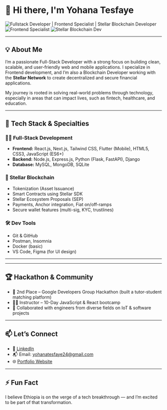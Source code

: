 # 👋 Hi there, I'm Yohana Tesfaye

![Fullstack Developer | Frontend Specialist | Stellar Blockchain Developer](https://img.shields.io/badge/-Fullstack%20Developer-green?style=for-the-badge)
![Frontend Specialist](https://img.shields.io/badge/-Frontend%20Specialist-blue?style=for-the-badge)
![Stellar Blockchain Dev](https://img.shields.io/badge/-Stellar%20Blockchain%20Developer-yellow?style=for-the-badge)

---

## 💡 About Me

I’m a passionate Full-Stack Developer with a strong focus on building clean, scalable, and user-friendly web and mobile applications. I specialize in Frontend development, and I’m also a Blockchain Developer working with the **Stellar Network** to create decentralized and secure financial applications.

My journey is rooted in solving real-world problems through technology, especially in areas that can impact lives, such as fintech, healthcare, and education.

---

## 🔧 Tech Stack & Specialties

### 👨‍💻 Full-Stack Development
- **Frontend:** React.js, Next.js, Tailwind CSS, Flutter (Mobile), HTML5, CSS3, JavaScript (ES6+)
- **Backend:** Node.js, Express.js, Python (Flask, FastAPI), Django
- **Database:** MySQL, MongoDB, SQLite

### 💫 Stellar Blockchain
- Tokenization (Asset Issuance)
- Smart Contracts using Stellar SDK
- Stellar Ecosystem Proposals (SEP)
- Payments, Anchor integration, Fiat on/off-ramps
- Secure wallet features (multi-sig, KYC, trustlines)

### 🛠️ Dev Tools
- Git & GitHub
- Postman, Insomnia
- Docker (basic)
- VS Code, Figma (for UI design)

---

---

## 🏆 Hackathon & Community
- 🥈 2nd Place – Google Developers Group Hackathon (built a tutor-student matching platform)
- 👩‍🏫 Instructor – 10-Day JavaScript & React bootcamp
- 👥 Collaborated with engineers from diverse fields on IoT & software projects

---

## 📫 Let’s Connect

- 💼 [LinkedIn](https://www.linkedin.com/in/yohana-mekuria-90607a2ab/)
- 📬 Email: yohanatesfaye24@gmail.com
- 🌐 [Portfolio Website]((https://yohana-mekuria.netlify.app/))

---

## ⚡ Fun Fact
I believe Ethiopia is on the verge of a tech breakthrough — and I’m excited to be part of that transformation.
